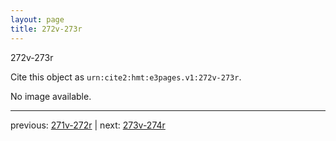```yaml
---
layout: page
title: 272v-273r
---
```


272v-273r

Cite this object as `urn:cite2:hmt:e3pages.v1:272v-273r`.

No image available. 



---

previous: [271v-272r](../271v-272r/) | next: [273v-274r](../273v-274r/)